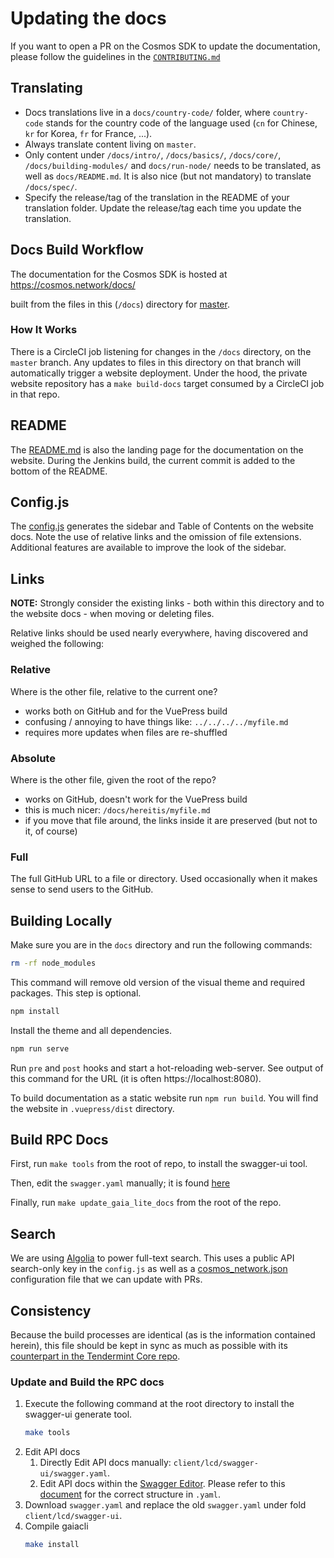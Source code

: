 # Updating the docs

If you want to open a PR on the Cosmos SDK to update the documentation, please follow the guidelines in the [`CONTRIBUTING.md`](https://https://github.com/ArjavJP/Cosmos-sdk/tree/master/CONTRIBUTING.md#updating-documentation)

## Translating

- Docs translations live in a `docs/country-code/` folder, where `country-code` stands for the country code of the language used (`cn` for Chinese, `kr` for Korea, `fr` for France, ...).
- Always translate content living on `master`.
- Only content under `/docs/intro/`, `/docs/basics/`, `/docs/core/`, `/docs/building-modules/` and `docs/run-node/` needs to be translated, as well as `docs/README.md`. It is also nice (but not mandatory) to translate `/docs/spec/`.
- Specify the release/tag of the translation in the README of your translation folder. Update the release/tag each time you update the translation.

## Docs Build Workflow

The documentation for the Cosmos SDK is hosted at https://cosmos.network/docs/

built from the files in this (`/docs`) directory for
[master](https://https://github.com/ArjavJP/Cosmos-sdk/tree/master/docs).

### How It Works

There is a CircleCI job listening for changes in the `/docs` directory, on
the `master` branch. Any updates to files in this directory
on that branch will automatically trigger a website deployment. Under the hood,
the private website repository has a `make build-docs` target consumed by a CircleCI job in that repo.

## README

The [README.md](./README.md) is also the landing page for the documentation
on the website. During the Jenkins build, the current commit is added to the bottom
of the README.

## Config.js

The [config.js](./.vuepress/config.js) generates the sidebar and Table of Contents
on the website docs. Note the use of relative links and the omission of
file extensions. Additional features are available to improve the look
of the sidebar.

## Links

**NOTE:** Strongly consider the existing links - both within this directory
and to the website docs - when moving or deleting files.

Relative links should be used nearly everywhere, having discovered and weighed the following:

### Relative

Where is the other file, relative to the current one?

- works both on GitHub and for the VuePress build
- confusing / annoying to have things like: `../../../../myfile.md`
- requires more updates when files are re-shuffled

### Absolute

Where is the other file, given the root of the repo?

- works on GitHub, doesn't work for the VuePress build
- this is much nicer: `/docs/hereitis/myfile.md`
- if you move that file around, the links inside it are preserved (but not to it, of course)

### Full

The full GitHub URL to a file or directory. Used occasionally when it makes sense
to send users to the GitHub.

## Building Locally

Make sure you are in the `docs` directory and run the following commands:

```sh
rm -rf node_modules
```

This command will remove old version of the visual theme and required packages. This step is optional.

```sh
npm install
```

Install the theme and all dependencies.

```sh
npm run serve
```

Run `pre` and `post` hooks and start a hot-reloading web-server. See output of this command for the URL (it is often https://localhost:8080).

To build documentation as a static website run `npm run build`. You will find the website in `.vuepress/dist` directory.

## Build RPC Docs

First, run `make tools` from the root of repo, to install the swagger-ui tool.

Then, edit the `swagger.yaml` manually; it is found [here](https://https://github.com/ArjavJP/Cosmos-sdk/blob/master/client/lcd/swagger-ui/swagger.yaml)

Finally, run `make update_gaia_lite_docs` from the root of the repo.

## Search

We are using [Algolia](https://www.algolia.com) to power full-text search. This uses a public API search-only key in the `config.js` as well as a [cosmos_network.json](https://github.com/algolia/docsearch-configs/blob/master/configs/cosmos_network.json) configuration file that we can update with PRs.

## Consistency

Because the build processes are identical (as is the information contained herein), this file should be kept in sync as
much as possible with its [counterpart in the Tendermint Core repo](https://github.com/tendermint/tendermint/blob/v0.34.0/docs/DOCS_README.md).

### Update and Build the RPC docs

1. Execute the following command at the root directory to install the swagger-ui generate tool.
   ```bash
   make tools
   ```
2. Edit API docs
   1. Directly Edit API docs manually: `client/lcd/swagger-ui/swagger.yaml`.
   2. Edit API docs within the [Swagger Editor](https://editor.swagger.io/). Please refer to this [document](https://swagger.io/docs/specification/2-0/basic-structure/) for the correct structure in `.yaml`.
3. Download `swagger.yaml` and replace the old `swagger.yaml` under fold `client/lcd/swagger-ui`.
4. Compile gaiacli
   ```bash
   make install
   ```
